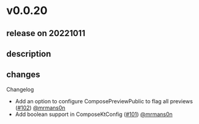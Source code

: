 # v0.0.20

## release on 20221011
## description
## changes
Changelog

* Add an option to configure ComposePreviewPublic to flag all previews (<a class="issue-link js-issue-link" data-error-text="Failed to load title" data-id="1404907347" data-permission-text="Title is private" data-url="https://github.com/twitter/compose-rules/issues/102" data-hovercard-type="pull_request" data-hovercard-url="/twitter/compose-rules/pull/102/hovercard" href="https://github.com/twitter/compose-rules/pull/102">#102</a>) <a class="user-mention notranslate" data-hovercard-type="user" data-hovercard-url="/users/mrmans0n/hovercard" data-octo-click="hovercard-link-click" data-octo-dimensions="link_type:self" href="https://github.com/mrmans0n">@mrmans0n</a>
* Add boolean support in ComposeKtConfig (<a class="issue-link js-issue-link" data-error-text="Failed to load title" data-id="1404435291" data-permission-text="Title is private" data-url="https://github.com/twitter/compose-rules/issues/101" data-hovercard-type="pull_request" data-hovercard-url="/twitter/compose-rules/pull/101/hovercard" href="https://github.com/twitter/compose-rules/pull/101">#101</a>) <a class="user-mention notranslate" data-hovercard-type="user" data-hovercard-url="/users/mrmans0n/hovercard" data-octo-click="hovercard-link-click" data-octo-dimensions="link_type:self" href="https://github.com/mrmans0n">@mrmans0n</a>

